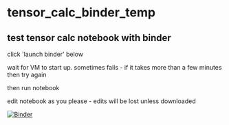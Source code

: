 # tensor_calc_binder_temp

## test tensor calc notebook with binder

click 'launch binder' below

wait for VM to start up. sometimes fails - if it takes more than a few minutes then try again

then run notebook

edit notebook as you please - edits will be lost unless downloaded

[![Binder](https://mybinder.org/badge_logo.svg)](https://mybinder.org/v2/gh/spc93/tensor_calc_binder_temp/HEAD)
